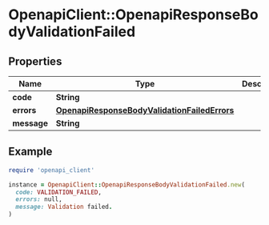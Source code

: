 # OpenapiClient::OpenapiResponseBodyValidationFailed

## Properties

| Name | Type | Description | Notes |
| ---- | ---- | ----------- | ----- |
| **code** | **String** |  | [optional] |
| **errors** | [**OpenapiResponseBodyValidationFailedErrors**](OpenapiResponseBodyValidationFailedErrors.md) |  | [optional] |
| **message** | **String** |  | [optional] |

## Example

```ruby
require 'openapi_client'

instance = OpenapiClient::OpenapiResponseBodyValidationFailed.new(
  code: VALIDATION_FAILED,
  errors: null,
  message: Validation failed.
)
```

